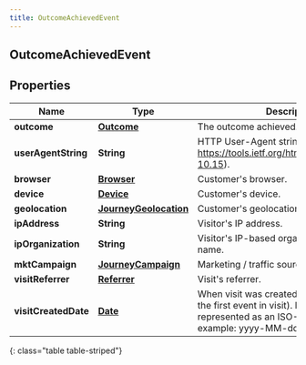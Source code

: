 ```yaml
---
title: OutcomeAchievedEvent
---
```

## OutcomeAchievedEvent


## Properties

| Name | Type | Description | Notes |
| ------------ | ------------- | ------------- | ------------- |
| **outcome** | [**Outcome**](Outcome.html) | The outcome achieved. |  |
| **userAgentString** | **String** | HTTP User-Agent string (see https://tools.ietf.org/html/rfc1945#section-10.15). |  [optional] |
| **browser** | [**Browser**](Browser.html) | Customer&#39;s browser. |  [optional] |
| **device** | [**Device**](Device.html) | Customer&#39;s device. |  [optional] |
| **geolocation** | [**JourneyGeolocation**](JourneyGeolocation.html) | Customer&#39;s geolocation. |  [optional] |
| **ipAddress** | **String** | Visitor&#39;s IP address. |  [optional] |
| **ipOrganization** | **String** | Visitor&#39;s IP-based organization or ISP name. |  [optional] |
| **mktCampaign** | [**JourneyCampaign**](JourneyCampaign.html) | Marketing / traffic source information. |  [optional] |
| **visitReferrer** | [**Referrer**](Referrer.html) | Visit&#39;s referrer. |  [optional] |
| **visitCreatedDate** | [**Date**](Date.html) | When visit was created (e.g. timestamp of the first event in visit). Date time is represented as an ISO-8601 string. For example: yyyy-MM-ddTHH:mm:ss.SSSZ |  [optional] |
{: class="table table-striped"}



